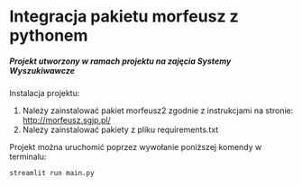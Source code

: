 # Integracja pakietu morfeusz z pythonem
##### Projekt utworzony w ramach projektu na zajęcia Systemy Wyszukiwawcze

Instalacja projektu:
1. Należy zainstalować pakiet morfeusz2 zgodnie z instrukcjami na stronie: http://morfeusz.sgjp.pl/
2. Należy zainstalować pakiety z pliku requirements.txt

Projekt można uruchomić poprzez wywołanie poniższej komendy w terminalu:

`streamlit run main.py` 
 